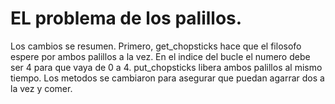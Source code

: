 # EL problema de los palillos.

Los cambios se resumen. Primero, get_chopsticks hace que el filosofo espere por ambos palillos a la vez. En el indice del bucle el numero debe ser 4 para que vaya de 0 a 4. put_chopsticks libera ambos palillos al mismo tiempo. Los metodos se cambiaron para asegurar que puedan agarrar dos a la vez y comer.